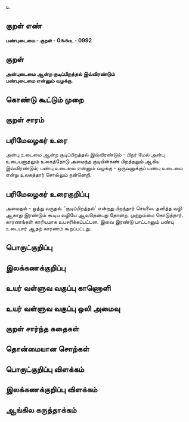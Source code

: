 உ

## குறள் எண் 

**பண்புடைமை - குறள் - 0௯௯உ - 0992**

## குறள் 

**அன்புடைமை ஆன்ற குடிப்பிறத்தல் இவ்விரண்டும்  
பண்புடைமை என்னும் வழக்கு.** 

## கொண்டு கூட்டும் முறை


## குறள் சாரம் 


## பரிமேலழகர் உரை

அன்பு உடைமை ஆன்ற குடிப்பிறத்தல் இவ்விரண்டும் - பிறர் மேல் அன்பு உடையனாதலும் உலகத்தோடு அமைந்த குடியின்கண் பிறத்தலும் ஆகிய இவ்விரண்டும்; பண்பு உடைமை என்னும் வழக்கு - ஒருவனுக்குப் பண்பு உடைமை என்று உலகத்தார் சொல்லும் நன்னெறி.

## பரிமேலழகர் உரைகுறிப்பு   

அமைதல் - ஒத்து வருதல். 'குடிப்பிறத்தல்' என்றது பிறந்தார் செயலை. தனித்த வழி ஆகாது இரண்டும் கூடிய வழியே ஆவதென்பது தோன்ற, முற்றும்மை கொடுத்தார். காரணங்கள் காரியமாக உபசரிக்கப்பட்டன. இவை இரண்டு பாட்டானும் பண்பு உடையார் ஆதற் காரணம் கூறப்பட்டது.

## பொருட்குறிப்பு 


## இலக்கணக்குறிப்பு  


## உயர் வள்ளுவ வகுப்பு காணொளி


## உயர் வள்ளுவ வகுப்பு ஒலி அமைவு 

 
## குறள் சார்ந்த கதைகள் 


## தொன்மையான சொற்கள்


## பொருட்குறிப்பு விளக்கம்


## இலக்கணக்குறிப்பு விளக்கம்


## ஆங்கில கருத்தாக்கம் 


